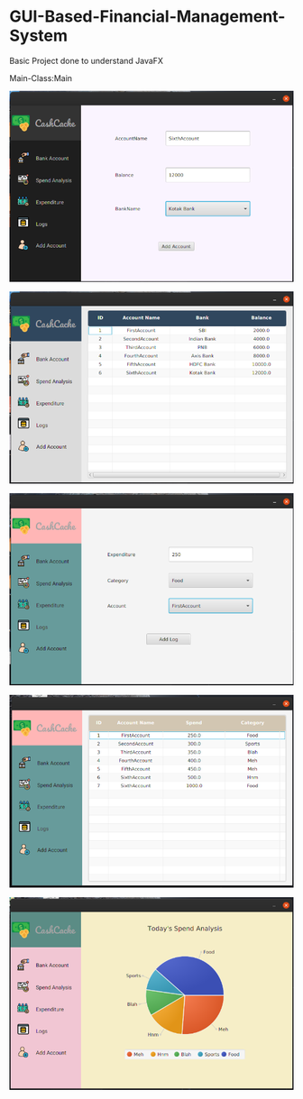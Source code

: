 # GUI-Based-Financial-Management-System
Basic Project done to understand JavaFX

Main-Class:Main

![alt text](ScreenShots/1.png)

![alt text](ScreenShots/2.png)

![alt text](ScreenShots/3.png)

![alt text](ScreenShots/4.png)

![alt text](ScreenShots/5.png)
